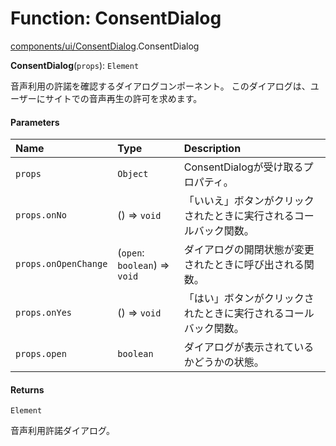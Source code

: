 # Function: ConsentDialog

[components/ui/ConsentDialog](../modules/components_ui_ConsentDialog.md).ConsentDialog

**ConsentDialog**(`props`): `Element`

音声利用の許諾を確認するダイアログコンポーネント。
このダイアログは、ユーザーにサイトでの音声再生の許可を求めます。

#### Parameters

| Name | Type | Description |
| :------ | :------ | :------ |
| `props` | `Object` | ConsentDialogが受け取るプロパティ。 |
| `props.onNo` | () => `void` | 「いいえ」ボタンがクリックされたときに実行されるコールバック関数。 |
| `props.onOpenChange` | (`open`: `boolean`) => `void` | ダイアログの開閉状態が変更されたときに呼び出される関数。 |
| `props.onYes` | () => `void` | 「はい」ボタンがクリックされたときに実行されるコールバック関数。 |
| `props.open` | `boolean` | ダイアログが表示されているかどうかの状態。 |

#### Returns

`Element`

音声利用許諾ダイアログ。
